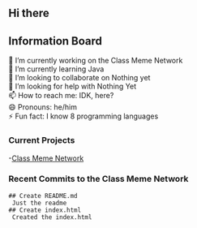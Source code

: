  ## Hi there  
 ## Information Board

🔭 I’m currently working on the Class Meme Network  
🌱 I’m currently learning Java  
👯 I’m looking to collaborate on Nothing yet  
🤔 I’m looking for help with Nothing Yet  
📫 How to reach me: IDK, here?  
😄 Pronouns: he/him  
⚡ Fun fact: I know 8 programming languages  

 ### Current Projects    
  -[Class Meme Network](https://github.com/thegoatofgithub/classmemenetwork)   
  ### Recent Commits to the Class Meme Network   
    ## Create README.md   
     Just the readme  
    ## Create index.html  
     Created the index.html  
